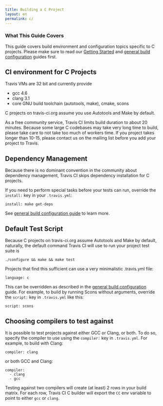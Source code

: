 ```yaml
---
title: Building a C Project
layout: en
permalink: c/
---
```


### What This Guide Covers

This guide covers build environment and configuration topics specific to C projects. Please make sure to read our [Getting Started](/docs/user/getting-started/) and [general build configuration](/docs/user/build-configuration/) guides first.

## CI environment for C Projects

Travis VMs are 32 bit and currently provide

 * gcc 4.6
 * clang 3.1
 * core GNU build toolchain (autotools, make), cmake, scons

C projects on travis-ci.org assume you use Autotools and Make by default.

As a free community service, Travis CI limits build duration to about 20 minutes. Because some large C codebases may take very long time to build,
please take care to not take too much of workers time. If you project takes longer than 10-15, please contact us on the mailing list
before you add your project to Travis.


## Dependency Management

Because there is no dominant convention in the community about dependency management, Travis CI skips dependency installation
for C projects. 

If you need to perform special tasks before your tests can run, override the `install:` key in your `.travis.yml`:

    install: make get-deps

See [general build configuration guide](/docs/user/build-configuration/) to learn more.



## Default Test Script

Because C projects on travis-ci.org assume Autotools and Make by default, naturally, the default command Travis CI will use to
run your project test suite is

    ./configure && make && make test

Projects that find this sufficient can use a very minimalistic .travis.yml file:

    language: c

This can be overridden as described in the [general build configuration](/docs/user/build-configuration/) guide. For example, to build
by running Scons without arguments, override the `script:` key in `.travis.yml` like this:

    script: scons


## Choosing compilers to test against

It is possible to test projects against either GCC or Clang, or both. To do so, specify the compiler to use using the `compiler:` key
in `.travis.yml`. For example, to build with Clang:

    compiler: clang

or both GCC and Clang:

    compiler:
      - clang
      - gcc

Testing against two compilers will create (at least) 2 rows in your build matrix. For each row, Travis CI C builder will export the `CC`
env variable to point to either `gcc` or `clang`.
